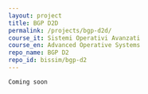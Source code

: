 ```yaml
---
layout: project
title: BGP D2D
permalink: /projects/bgp-d2d/
course_it: Sistemi Operativi Avanzati
course_en: Advanced Operative Systems
repo_name: BGP D2
repo_id: bissim/bgp-d2
---
```


`Coming soon`
